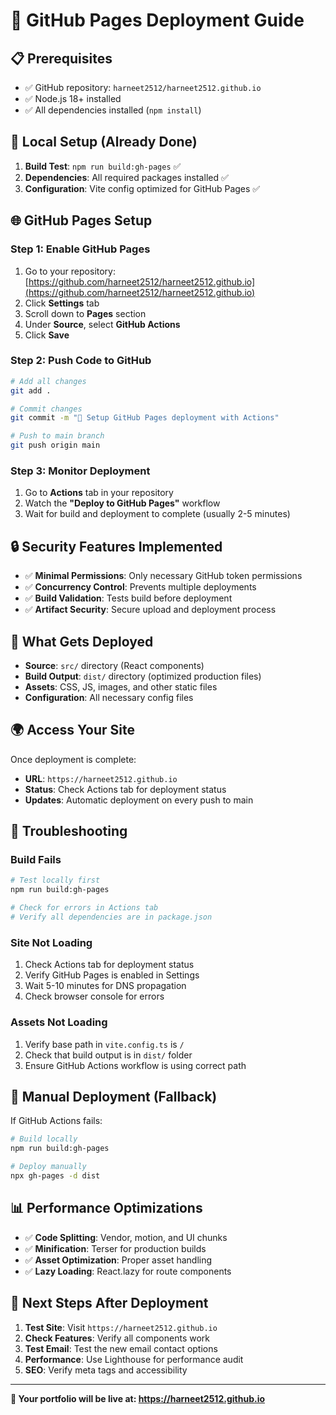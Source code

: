 # 🚀 GitHub Pages Deployment Guide

## 📋 **Prerequisites**
- ✅ GitHub repository: `harneet2512/harneet2512.github.io`
- ✅ Node.js 18+ installed
- ✅ All dependencies installed (`npm install`)

## 🔧 **Local Setup (Already Done)**

1. **Build Test**: `npm run build:gh-pages` ✅
2. **Dependencies**: All required packages installed ✅
3. **Configuration**: Vite config optimized for GitHub Pages ✅

## 🌐 **GitHub Pages Setup**

### **Step 1: Enable GitHub Pages**
1. Go to your repository: [https://github.com/harneet2512/harneet2512.github.io](https://github.com/harneet2512/harneet2512.github.io)
2. Click **Settings** tab
3. Scroll down to **Pages** section
4. Under **Source**, select **GitHub Actions**
5. Click **Save**

### **Step 2: Push Code to GitHub**
```bash
# Add all changes
git add .

# Commit changes
git commit -m "🚀 Setup GitHub Pages deployment with Actions"

# Push to main branch
git push origin main
```

### **Step 3: Monitor Deployment**
1. Go to **Actions** tab in your repository
2. Watch the **"Deploy to GitHub Pages"** workflow
3. Wait for build and deployment to complete (usually 2-5 minutes)

## 🔒 **Security Features Implemented**

- ✅ **Minimal Permissions**: Only necessary GitHub token permissions
- ✅ **Concurrency Control**: Prevents multiple deployments
- ✅ **Build Validation**: Tests build before deployment
- ✅ **Artifact Security**: Secure upload and deployment process

## 📁 **What Gets Deployed**

- **Source**: `src/` directory (React components)
- **Build Output**: `dist/` directory (optimized production files)
- **Assets**: CSS, JS, images, and other static files
- **Configuration**: All necessary config files

## 🌍 **Access Your Site**

Once deployment is complete:
- **URL**: `https://harneet2512.github.io`
- **Status**: Check Actions tab for deployment status
- **Updates**: Automatic deployment on every push to main

## 🚨 **Troubleshooting**

### **Build Fails**
```bash
# Test locally first
npm run build:gh-pages

# Check for errors in Actions tab
# Verify all dependencies are in package.json
```

### **Site Not Loading**
1. Check Actions tab for deployment status
2. Verify GitHub Pages is enabled in Settings
3. Wait 5-10 minutes for DNS propagation
4. Check browser console for errors

### **Assets Not Loading**
1. Verify base path in `vite.config.ts` is `/`
2. Check that build output is in `dist/` folder
3. Ensure GitHub Actions workflow is using correct path

## 🔄 **Manual Deployment (Fallback)**

If GitHub Actions fails:
```bash
# Build locally
npm run build:gh-pages

# Deploy manually
npx gh-pages -d dist
```

## 📊 **Performance Optimizations**

- ✅ **Code Splitting**: Vendor, motion, and UI chunks
- ✅ **Minification**: Terser for production builds
- ✅ **Asset Optimization**: Proper asset handling
- ✅ **Lazy Loading**: React.lazy for route components

## 🎯 **Next Steps After Deployment**

1. **Test Site**: Visit `https://harneet2512.github.io`
2. **Check Features**: Verify all components work
3. **Test Email**: Test the new email contact options
4. **Performance**: Use Lighthouse for performance audit
5. **SEO**: Verify meta tags and accessibility

---

**🎉 Your portfolio will be live at: https://harneet2512.github.io**
